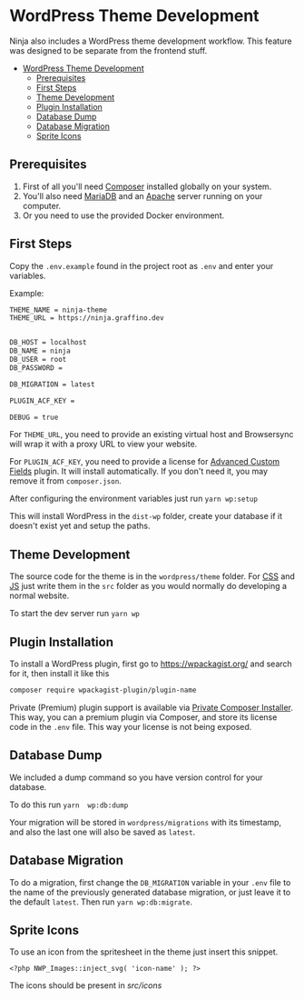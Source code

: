 # WordPress Theme Development

Ninja also includes a WordPress theme development workflow.
This feature was designed to be separate from the frontend stuff.

- [WordPress Theme Development](#wordpress-theme-development)
  - [Prerequisites](#prerequisites)
  - [First Steps](#first-steps)
  - [Theme Development](#theme-development)
  - [Plugin Installation](#plugin-installation)
  - [Database Dump](#database-dump)
  - [Database Migration](#database-migration)
  - [Sprite Icons](#sprite-icons)

## Prerequisites

1. First of all you'll need [Composer](https://getcomposer.org/) installed globally on your system.
2. You'll also need [MariaDB](https://mariadb.org/) and an [Apache](https://httpd.apache.org/) server running on your computer.
3. Or you need to use the provided Docker environment.

## First Steps

Copy the `.env.example` found in the project root as `.env` and enter your variables.

Example:

```bash
THEME_NAME = ninja-theme
THEME_URL = https://ninja.graffino.dev


DB_HOST = localhost
DB_NAME = ninja
DB_USER = root
DB_PASSWORD =

DB_MIGRATION = latest

PLUGIN_ACF_KEY =

DEBUG = true
```

For `THEME_URL`, you need to provide an existing virtual host and Browsersync will wrap it with a proxy URL to view your website.

For `PLUGIN_ACF_KEY`, you need to provide a license for [Advanced Custom Fields](https://www.advancedcustomfields.com) plugin. It will install automatically. If you don't need it, you may remove it from `composer.json`.

After configuring the environment variables just run
`yarn wp:setup`

This will install WordPress in the `dist-wp` folder, create your database if it doesn't exist yet and setup the paths.

## Theme Development

The source code for the theme is in the `wordpress/theme` folder.
For [CSS](https://github.com/Graffino/Ninja/tree/master/docs/features-and-usage#styles-structure) and [JS](https://github.com/Graffino/Ninja/tree/master/docs/features-and-usage#scripts-structure) just write them in the `src` folder as you would normally do developing a normal website.

To start the dev server run `yarn wp`

## Plugin Installation

To install a WordPress plugin, first go to <https://wpackagist.org/> and search for it, then install it like this

```bash
composer require wpackagist-plugin/plugin-name
```

Private (Premium) plugin support is available via [Private Composer Installer](https://github.com/ffraenz/private-composer-installer). This way, you can a premium plugin via Composer, and store its license code in the `.env` file. This way your license is not being exposed.

## Database Dump

We included a dump command so you have version control for your database.

To do this run `yarn  wp:db:dump`

Your migration will be stored in `wordpress/migrations` with its timestamp, and also the last one will also be saved as `latest`.

## Database Migration

To do a migration, first change the `DB_MIGRATION` variable in your `.env` file to the name of the previously generated database migration, or just leave it to the default `latest`.
Then run `yarn wp:db:migrate`.

## Sprite Icons

To use an icon from the spritesheet in the theme just insert this snippet.

`<?php NWP_Images::inject_svg( 'icon-name' ); ?>`

The icons should be present in _src/icons_
